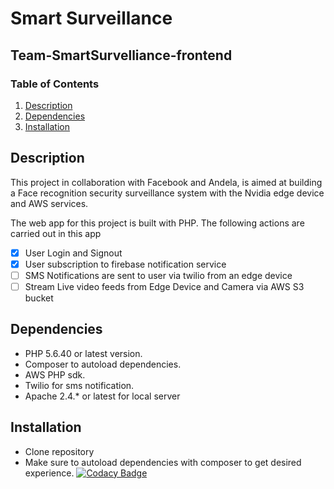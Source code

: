 # Smart Surveillance

## Team-SmartSurvelliance-frontend

### Table of Contents
1. [Description](#description)
2. [Dependencies](#dependencies)
3. [Installation](#installation)

## Description <a name="description"></a>
This project in collaboration with Facebook and Andela, is aimed at building a Face recognition security surveillance system with the Nvidia edge device and AWS services.

The web app for this project is built with PHP. The following actions are carried out in this app
- [X] User Login and Signout
- [X] User subscription to firebase notification service
- [ ] SMS Notifications are sent to user via twilio from an edge device
- [ ] Stream Live video feeds from Edge Device and Camera via AWS S3 bucket

## Dependencies <a name="dependencies"></a>
- PHP 5.6.40 or latest version.
- Composer to autoload dependencies.
- AWS PHP sdk.
- Twilio for sms notification.
- Apache 2.4.* or latest for local server

## Installation <a name="installation"></a>
- Clone repository
- Make sure to autoload dependencies with composer to get desired experience.
[![Codacy Badge](https://api.codacy.com/project/badge/Grade/bff5fd73230d4085b848cc2ceae08a1f)](https://app.codacy.com/gh/BuildForSDGCohort2/Team-SmartSurvelliance-frontend?utm_source=github.com&utm_medium=referral&utm_content=BuildForSDGCohort2/Team-SmartSurvelliance-frontend&utm_campaign=Badge_Grade_Settings)
